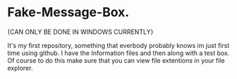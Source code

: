 # Fake-Message-Box.

{CAN ONLY BE DONE IN WINDOWS CURRENTLY}

It's my first repository, something that everbody probably knows im just first time using github. 
I have the Information files and then along with a test box. 
Of course to do this make sure that you can view file extentions in your file explorer. 
